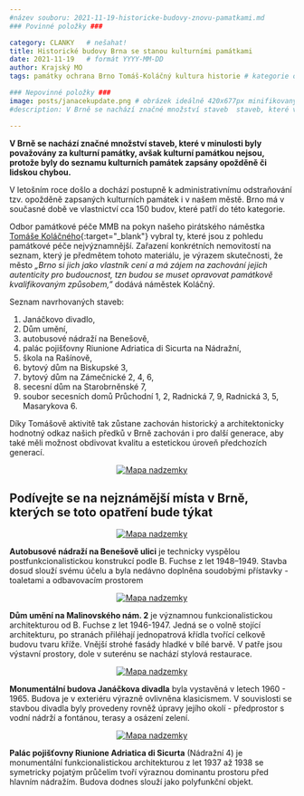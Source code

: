 ```yaml
---
#název souboru: 2021-11-19-historicke-budovy-znovu-pamatkami.md
### Povinné položky ###

category: CLANKY   # nešahat!
title: Historické budovy Brna se stanou kulturními památkami
date: 2021-11-19   # formát YYYY-MM-DD
author: Krajský MO 
tags: památky ochrana Brno Tomáš-Koláčný kultura historie # kategorie odděleny mezerami, např. volby zemědělství životní-prostředí piráti (viz https://jihomoravsky.pirati.cz/tags/)

### Nepovinné položky ###
image: posts/janacekupdate.png # obrázek ideálně 420x677px minifikovaný přes https://tinypng.com/
#description: V Brně se nachází značné množství staveb  staveb, které v minulosti byly považovány za kulturní památky, avšak kulturní památkou nejsou, protože byly do seznamu kulturních památek zapsány opožděně či lidskou chybou

---
```

**V Brně se nachází značné množství staveb, které v minulosti byly považovány za kulturní památky, avšak kulturní památkou nejsou, protože byly do seznamu kulturních památek zapsány opožděně či lidskou chybou.** 

V letošním roce došlo a dochází postupně k administrativnímu odstraňování tzv. opožděně zapsaných kulturních památek i v našem městě. Brno má v současné době ve vlastnictví cca 150 budov, které patří do této kategorie.

Odbor památkové péče MMB na pokyn našeho pirátského náměstka [Tomáše Koláčného](https://jihomoravsky.pirati.cz/lide/tomas-kolacny/){:target="_blank"} vybral ty, které jsou z pohledu památkové péče nejvýznamnější. Zařazení konkrétních nemovitostí na seznam, který je předmětem tohoto materiálu, je výrazem skutečnosti, že město *„Brno si jich jako vlastník cení a má zájem na zachování jejich autenticity pro budoucnost, tzn budou se muset opravovat památkově kvalifikovaným způsobem,”* dodává náměstek Koláčný.

Seznam navrhovaných staveb:
1. Janáčkovo divadlo, 
2. Dům umění, 
3. autobusové nádraží na Benešově, 
4. palác pojišťovny Riunione Adriatica di Sicurta na Nádražní, 
5. škola na Rašínově, 
6. bytový dům na Biskupské 3, 
7. bytový dům na Zámečnické 2, 4, 6, 
8. secesní dům na Starobrněnské 7,
9. soubor secesních domů Průchodní 1, 2, Radnická 7, 9, Radnická 3, 5, Masarykova 6.

Díky Tomášově aktivitě tak zůstane zachován historický a architektonicky hodnotný odkaz našich předků v Brně zachován i pro další generace, aby také měli možnost obdivovat kvalitu a estetickou úroveň předchozích generací. 

<div style="text-align:center"><a href="https://a.pirati.cz/jihomoravsky/img/posts/listtomas2.png" target="_blank">
<img src="https://a.pirati.cz/jihomoravsky/img/posts/listtomas2.png" alt="Mapa nadzemky">

</a></div>

## Podívejte se na nejznámější místa v Brně, kterých se toto opatření bude týkat

<div style="text-align:center"><a href="https://a.pirati.cz/jihomoravsky/img/posts/budova1.png" target="_blank">
<img src="https://a.pirati.cz/jihomoravsky/img/posts/budova1.png" alt="Mapa nadzemky">

</a></div>
**Autobusové nádraží na Benešově ulici** je technicky vyspělou postfunkcionalistickou konstrukcí podle B. Fuchse z let 1948–1949. Stavba dosud slouží svému účelu a byla nedávno doplněna soudobými přístavky - toaletami a odbavovacím prostorem

<div style="text-align:center"><a href="https://a.pirati.cz/jihomoravsky/img/posts/budova2.png" target="_blank">
<img src="https://a.pirati.cz/jihomoravsky/img/posts/budova2.png" alt="Mapa nadzemky">

</a></div>
**Dům umění na Malinovského nám. 2** je významnou funkcionalistickou architekturou od B. Fuchse z let 1946-1947. Jedná se o volně stojící architekturu, po stranách přiléhají jednopatrová křídla tvořící celkově budovu tvaru kříže. Vnější strohé fasády hladké v bílé barvě. V patře jsou výstavní prostory, dole v suterénu se nachází stylová  restaurace.

<div style="text-align:center"><a href="https://a.pirati.cz/jihomoravsky/img/posts/budova4.png" target="_blank">
<img src="https://a.pirati.cz/jihomoravsky/img/posts/budova4.png" alt="Mapa nadzemky">

</a></div>
**Monumentální budova Janáčkova divadla** byla vystavěná v letech 1960 - 1965. Budova je v exteriéru výrazně ovlivněna klasicismem. V souvislosti se stavbou divadla byly provedeny rovněž úpravy jejího okolí - předprostor s vodní nádrží a fontánou, terasy a osázení zelení.

<div style="text-align:center"><a href="https://a.pirati.cz/jihomoravsky/img/posts/budova5.png" target="_blank">
<img src="https://a.pirati.cz/jihomoravsky/img/posts/budova5.png" alt="Mapa nadzemky">

</a></div>
**Palác pojišťovny Riunione Adriatica di Sicurta** (Nádražní 4) je monumentální funkcionalistickou architekturou z let 1937 až 1938 se symetricky pojatým průčelím tvoří výraznou dominantu prostoru před hlavním nádražím. Budova dodnes slouží jako polyfunkční objekt.

